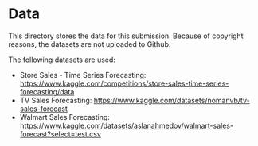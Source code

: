 # Data
This directory stores the data for this submission. Because of copyright reasons, the datasets are not uploaded to Github.

The following datasets are used:
- Store Sales - Time Series Forecasting: https://www.kaggle.com/competitions/store-sales-time-series-forecasting/data
- TV Sales Forecasting: https://www.kaggle.com/datasets/nomanvb/tv-sales-forecast
- Walmart Sales Forecasting: https://www.kaggle.com/datasets/aslanahmedov/walmart-sales-forecast?select=test.csv